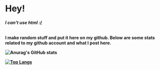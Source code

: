 <h1><strong>Hey!<strong/></h1><h6>I can't use html :(</h6>

<p>I make random stuff and put it here on my github. Below are some stats related to my github account and what I post here.</p>
 
![Anurag's GitHub stats](https://github-readme-stats.vercel.app/api?username=FluffyDoesStuff&show_icons=true&theme=radical)

[![Top Langs](https://github-readme-stats.vercel.app/api/top-langs/?username=FluffyDoesStuff&layout=compact&theme=radical)](https://github.com/anuraghazra/github-readme-stats)
